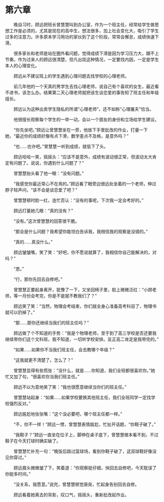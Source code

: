#	第六章

　　晚自习时，顾远把班长曾慧慧叫到办公室，作为一个班主任，经常给学生做思想工作是必须的，尤其是现在的高中生，想法很多，加上社会变化大，吸引了学生过多的注意力。许多原本学习用功的家伙到了这个阶段，常常会懈怠，成绩快速下滑。

　　很多家长和老师是站在圈外看问题，觉得成绩下滑是因为学习压力大，跟不上节奏。作为过来人的顾远很清楚，但凡出现这种情况，一定要找内因，一定是学生本人的心理变化。

　　顾远从不建议班上的学生遇到心理问题去找学校的心理老师。

　　前几年他的一个天真的男学生去找心理老师，说自己有个喜欢的女生，最近看不进书，该怎么办。结果第二天心理老师就把该生谈恋爱的事告知了班主任和年级组长。

　　顾远认为这种出卖学生隐私的所谓“心理老师”，还不如称“心理屠夫”恰当。

　　他很擅长观察每个学生的一举一动，会以一个朋友的身份和立场给学生建议。

　　“你先坐吧。”顾远让曾慧慧坐在一旁，他放下手里批改的作业，打量一下她，“最近你的成绩好像有点下滑，数学差点不及格，是意外吗？”

　　“也……也许吧。”曾慧慧一听到成绩，就低下了头。

　　顾远哈哈一笑，摇摇头：“应该不是意外，成绩有波动很正常，但波动太大肯定有问题了。说说，你遇到什么问题了？”

　　曾慧慧抬头看了他一眼：“没有问题。”

　　“我感觉你最近常心不在焉的。”顾远看了眼旁边很远处坐着的一个老师，伸过脖子轻声问，“该不会是谈恋爱了吧？”

　　曾慧慧顿时脸一红，连忙否认：“没有的事呢，下次我一定会考好的。”

　　顾远打量她几眼：“真的没有？”

　　“没有。”这次曾慧慧的回答很干脆。

　　“那会是什么问题？我希望你能坦白告诉我，我相信我的观察是没错的。”

　　“真的……真没什么。”

　　顾远皱皱嘴，笑了笑：“好吧，你不愿说就算了，我相信你自己能解决的，对吗？”

　　“恩。”

　　“行，那你先回去自修吧。”

　　曾慧慧正要起身离开，犹豫了一下，又坐回椅子里，脸上微微泛红：“小顾老师，等一月份会考完，你是不是就不教我们了？”

　　顾远笑了笑：“当然，物理会考结束，你们就全身心准备高考科目了，物理书就可以扔掉了。”

　　“那……那你还继续当我们的班主任吗？”

　　顾远做了个不知道的手势：“我是个物理老师，至于到了高三学校是否还要我继续带你们这个文科班，我不知道，一切听学校安排。反正高二肯定是我带完的。”

　　“如果……如果你不当我们班主任，会去教哪个年级？”

　　“这我就更不清楚了。怎么了？”

　　曾慧慧显得有些慌张：“没什么，就是……你知道，我们全班都很喜欢你。”她忙又加了句，“很喜欢你当我们班主任。”

　　顾远不以为意地笑了笑：“我也很愿意继续当你们的班主任。”

　　曾慧慧站起身：“如果……如果学校要换其他班主任，我们全班同学一定找学校强烈反对。”

　　顾远尴尬地张张嘴：“这个没必要吧，哪个班主任都一样。”

　　“不，你不一样！”顾远一愣，曾慧慧表情尴尬，忙扯开话题，“你鞋子破了。”

　　“我鞋子？”顾远一直坐在位子上，脚伸在桌子底下，曾慧慧根本看不到，不过鞋子在今天打球时确实破了。

　　曾慧慧忙补充一句：“晚饭后路过篮球场，看到你鞋子破了，这双球鞋好像没见你穿过。”

　　顾远眉头微微皱了下，笑着道：“你观察挺仔细，快回去自修吧，今天耽误了你挺多时间。”

　　“没关系，我愿意。”说完，曾慧慧顿觉唐突，忙起身告别回去自修。

　　顾远看着她离去的背影，叹口气，摇摇头，重新批改起作业。